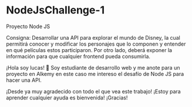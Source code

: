 # NodeJsChallenge-1

Proyecto Node JS 

Consigna: Desarrollar una API para explorar el mundo de Disney, la cual permitirá conocer y modificar los personajes que lo componen y entender en qué películas estos participaron. Por otro lado, deberá exponer la información para que cualquier frontend pueda consumirla.


¡Hola soy lucas! 👋
Soy estudiante de desarrollo web y me anote para un proyecto en Alkemy en este caso me intereso el desafío de Node JS para hacer una API.


¡Desde ya muy agradecido con todo el que vea este trabajo!
¡Estoy para aprender cualquier ayuda es bienvenida! 
¡Gracias! 

